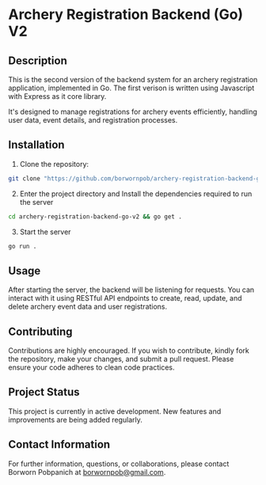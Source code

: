 # Archery Registration Backend (Go) V2

## Description
This is the second version of the backend system for an archery registration application, implemented in Go. The first verison is written using Javascript with Express as it core library.

It's designed to manage registrations for archery events efficiently, handling user data, event details, and registration processes.

## Installation
1. Clone the repository:
```bash
git clone "https://github.com/borwornpob/archery-registration-backend-go-v2.git
```
2. Enter the project directory and Install the dependencies required to run the server
```bash
cd archery-registration-backend-go-v2 && go get .
```
3. Start the server
```bash
go run .
```

## Usage
After starting the server, the backend will be listening for requests. You can interact with it using RESTful API endpoints to create, read, update, and delete archery event data and user registrations.

## Contributing
Contributions are highly encouraged. If you wish to contribute, kindly fork the repository, make your changes, and submit a pull request. Please ensure your code adheres to clean code practices.

## Project Status
This project is currently in active development. New features and improvements are being added regularly.

## Contact Information
For further information, questions, or collaborations, please contact Borworn Pobpanich at borwornpob@gmail.com.